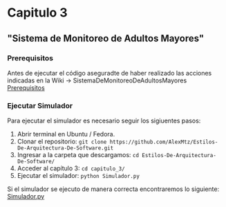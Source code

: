# Capitulo 3

## "Sistema de Monitoreo de Adultos Mayores"

### Prerequisitos

Antes de ejecutar el código aseguradte de haber realizado las acciones indicadas en la Wiki -> SistemaDeMonitoreoDeAdultosMayores  
[Prerequisitos](https://github.com/AlexMtz/Patrones-De-Arquitectura-De-Software/wiki/SistemaDeMonitoreoDeAdultosMayores)

### Ejecutar Simulador

Para ejecutar el simulador es necesario seguir los sigiuentes pasos:  
1. Abrir terminal en Ubuntu / Fedora.  
2. Clonar el repositorio:   `git clone https://github.com/AlexMtz/Estilos-De-Arquitectura-De-Software.git`  
3. Ingresar a la carpeta que descargamos:   `cd Estilos-De-Arquitectura-De-Software/`  
4. Acceder al capítulo 3:  `cd capitulo_3/`  
5. Ejecutar el simulador: `python Simulador.py`  

Si el simulador se ejecuto de manera correcta encontraremos lo siguiente:  
[Simulador.py](https://drive.google.com/open?id=0B1FMJsKfgRaPVTZPOWVDWks2eGc)
